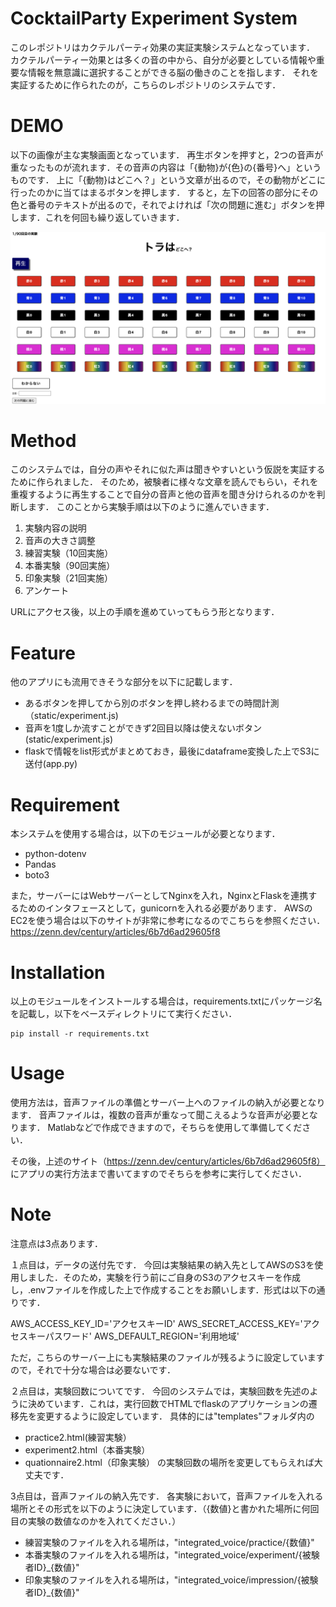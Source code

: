 
# CocktailParty Experiment System
 
このレポジトリはカクテルパーティ効果の実証実験システムとなっています．
カクテルパーティー効果とは多くの音の中から、自分が必要としている情報や重要な情報を無意識に選択することができる脳の働きのことを指します．
それを実証するために作られたのが，こちらのレポジトリのシステムです．
 
# DEMO
 
以下の画像が主な実験画面となっています．
再生ボタンを押すと，2つの音声が重なったものが流れます．その音声の内容は「{動物}が{色}の{番号}へ」というものです．
上に「{動物}はどこへ？」という文章が出るので，その動物がどこに行ったのかに当てはまるボタンを押します．
すると，左下の回答の部分にその色と番号のテキストが出るので，それでよければ「次の問題に進む」ボタンを押します．これを何回も繰り返していきます．
<p align="center">
  <img src="cocktailpraty_experiment.png" alt="Size Limit CLI" width="738">
</p>


 
# Method
 
このシステムでは，自分の声やそれに似た声は聞きやすいという仮説を実証するために作られました．
そのため，被験者に様々な文章を読んでもらい，それを重複するように再生することで自分の音声と他の音声を聞き分けられるのかを判断します．
このことから実験手順は以下のように進んでいきます．

1. 実験内容の説明
2. 音声の大きさ調整
3. 練習実験（10回実施）
4. 本番実験（90回実施）
5. 印象実験（21回実施）
6. アンケート

URLにアクセス後，以上の手順を進めていってもらう形となります．

# Feature
他のアプリにも流用できそうな部分を以下に記載します．
* あるボタンを押してから別のボタンを押し終わるまでの時間計測（static/experiment.js)
* 音声を1度しか流すことができず2回目以降は使えないボタン(static/experiment.js)
* flaskで情報をlist形式がまとめておき，最後にdataframe変換した上でS3に送付(app.py)

 
# Requirement

本システムを使用する場合は，以下のモジュールが必要となります．
* python-dotenv
* Pandas
* boto3

また，サーバーにはWebサーバーとしてNginxを入れ，NginxとFlaskを連携するためのインタフェースとして，gunicornを入れる必要があります．
AWSのEC2を使う場合は以下のサイトが非常に参考になるのでこちらを参照ください．
https://zenn.dev/century/articles/6b7d6ad29605f8

# Installation

以上のモジュールをインストールする場合は，requirements.txtにパッケージ名を記載し，以下をベースディレクトリにて実行ください．

    pip install -r requirements.txt
 
# Usage

使用方法は，音声ファイルの準備とサーバー上へのファイルの納入が必要となります．
音声ファイルは，複数の音声が重なって聞こえるような音声が必要となります．
Matlabなどで作成できますので，そちらを使用して準備してください．

その後，上述のサイト（https://zenn.dev/century/articles/6b7d6ad29605f8）
にアプリの実行方法まで書いてますのでそちらを参考に実行してください．
 
# Note
注意点は3点あります．

１点目は，データの送付先です．
今回は実験結果の納入先としてAWSのS3を使用しました．そのため，実験を行う前にご自身のS3のアクセスキーを作成し，.envファイルを作成した上で作成することをお願いします．形式は以下の通りです．

AWS_ACCESS_KEY_ID='アクセスキーID'
AWS_SECRET_ACCESS_KEY='アクセスキーパスワード'
AWS_DEFAULT_REGION='利用地域'

ただ，こちらのサーバー上にも実験結果のファイルが残るように設定していますので，それで十分な場合は必要ないです．

２点目は，実験回数についてです．
今回のシステムでは，実験回数を先述のように決めています．これは，実行回数でHTMLでflaskのアプリケーションの遷移先を変更するように設定しています．
具体的には"templates"フォルダ内の
* practice2.html(練習実験）
* experiment2.html（本番実験）
* quationnaire2.html（印象実験）
の実験回数の場所を変更してもらえれば大丈夫です．

3点目は，音声ファイルの納入先です．
各実験において，音声ファイルを入れる場所とその形式を以下のように決定しています．（{数値}と書かれた場所に何回目の実験の数値なのかを入れてください．）
* 練習実験のファイルを入れる場所は，"integrated_voice/practice/{数値}"
* 本番実験のファイルを入れる場所は，"integrated_voice/experiment/{被験者ID}_{数値}"
* 印象実験のファイルを入れる場所は，"integrated_voice/impression/{被験者ID}_{数値}"
 

 

 
